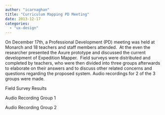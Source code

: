 ```yaml
---
author: "icarnaghan"
title: "Curriculum Mapping PD Meeting"
date: 2013-12-17
categories: 
  - "ux-design"
---
```


On December 17th, a Professional Development (PD) meeting was held at Monarch and 18 teachers and staff members attended.  At the even the researcher presented the Axure prototype and discussed the current development of Expedition Mapper.  Field surveys were distributed and completed by teachers, who were then divided into three groups afterwards to elaborate on their answers and to discuss other related concerns and questions regarding the proposed system. <!--more-->Audio recordings for 2 of the 3 groups were made.

Field Survey Results

Audio Recording Group 1

Audio Recording Group 2
